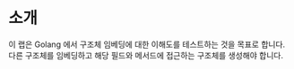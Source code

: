 # 소개

이 랩은 Golang 에서 구조체 임베딩에 대한 이해도를 테스트하는 것을 목표로 합니다. 다른 구조체를 임베딩하고 해당 필드와 메서드에 접근하는 구조체를 생성해야 합니다.
